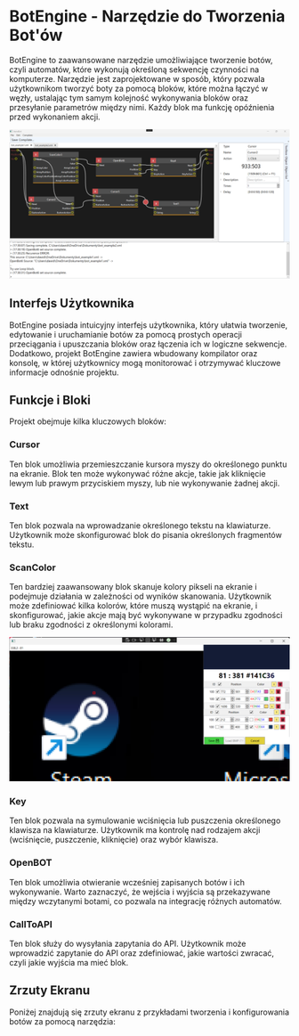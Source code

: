 # BotEngine - Narzędzie do Tworzenia Bot'ów

BotEngine to zaawansowane narzędzie umożliwiające tworzenie botów, czyli automatów, które wykonują określoną sekwencję czynności na komputerze. Narzędzie jest zaprojektowane w sposób, który pozwala użytkownikom tworzyć boty za pomocą bloków, które można łączyć w węzły, ustalając tym samym kolejność wykonywania bloków oraz przesyłanie parametrów między nimi. Każdy blok ma funkcję opóźnienia przed wykonaniem akcji.

![Main window](Screen/Main_Window.png)

## Interfejs Użytkownika
BotEngine posiada intuicyjny interfejs użytkownika, który ułatwia tworzenie, edytowanie i uruchamianie botów za pomocą prostych operacji przeciągania i upuszczania bloków oraz łączenia ich w logiczne sekwencje. Dodatkowo, projekt BotEngine zawiera wbudowany kompilator oraz konsolę, w której użytkownicy mogą monitorować i otrzymywać kluczowe informacje odnośnie projektu.

## Funkcje i Bloki
Projekt obejmuje kilka kluczowych bloków:

### Cursor
Ten blok umożliwia przemieszczanie kursora myszy do określonego punktu na ekranie. Blok ten może wykonywać różne akcje, takie jak kliknięcie lewym lub prawym przyciskiem myszy, lub nie wykonywanie żadnej akcji.

### Text
Ten blok pozwala na wprowadzanie określonego tekstu na klawiaturze. Użytkownik może skonfigurować blok do pisania określonych fragmentów tekstu.

### ScanColor
Ten bardziej zaawansowany blok skanuje kolory pikseli na ekranie i podejmuje działania w zależności od wyników skanowania. Użytkownik może zdefiniować kilka kolorów, które muszą wystąpić na ekranie, i skonfigurować, jakie akcje mają być wykonywane w przypadku zgodności lub braku zgodności z określonymi kolorami.

![Main window](Screen/ScanClotor_Edit.png)

### Key
Ten blok pozwala na symulowanie wciśnięcia lub puszczenia określonego klawisza na klawiaturze. Użytkownik ma kontrolę nad rodzajem akcji (wciśnięcie, puszczenie, kliknięcie) oraz wybór klawisza.

### OpenBOT
Ten blok umożliwia otwieranie wcześniej zapisanych botów i ich wykonywanie. Warto zaznaczyć, że wejścia i wyjścia są przekazywane między wczytanymi botami, co pozwala na integrację różnych automatów.

### CallToAPI
Ten blok służy do wysyłania zapytania do API. Użytkownik może wprowadzić zapytanie do API oraz zdefiniować, jakie wartości zwracać, czyli jakie wyjścia ma mieć blok.

## Zrzuty Ekranu
Poniżej znajdują się zrzuty ekranu z przykładami tworzenia i konfigurowania botów za pomocą narzędzia:
